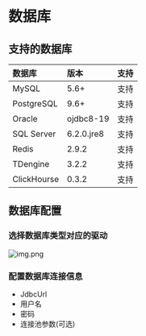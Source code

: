 # 数据库

## 支持的数据库

| 数据库         | 版本         | 支持 |
|:------------|:-----------| :--- |
| MySQL       | 5.6+       | 支持 |
| PostgreSQL  | 9.6+       | 支持 |
| Oracle      | ojdbc8-19  | 支持 |
| SQL Server  | 6.2.0.jre8 | 支持 |
| Redis       | 2.9.2      | 支持 |
| TDengine    | 3.2.2      | 支持 |
| ClickHourse | 0.3.2      | 支持 |

## 数据库配置
### 选择数据库类型对应的驱动
![img.png](@site/static/images/gzyq/source/img2.png)

### 配置数据库连接信息
- JdbcUrl
- 用户名
- 密码
- 连接池参数(可选)

